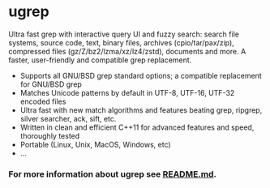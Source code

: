

# ugrep
Ultra fast grep with interactive query UI and fuzzy search: search file systems, source code, text, binary files, archives (cpio/tar/pax/zip), compressed files (gz/Z/bz2/lzma/xz/lz4/zstd), documents and more. A faster, user-friendly and compatible grep replacement. 
* Supports all GNU/BSD grep standard options; a compatible replacement for GNU/BSD grep
* Matches Unicode patterns by default in UTF-8, UTF-16, UTF-32 encoded files
* Ultra fast with new match algorithms and features beating grep, ripgrep, silver searcher, ack, sift, etc.
* Written in clean and efficient C++11 for advanced features and speed, thoroughly tested
* Portable (Linux, Unix, MacOS, Windows, etc)
* ...

### For more information about ugrep see [README.md](https://github.com/Genivia/ugrep/blob/master/README.md).